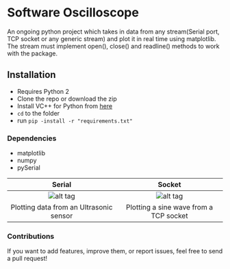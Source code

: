 # Software Oscilloscope
An ongoing python project which takes in data from any stream(Serial port, TCP socket or any generic stream)
and plot it in real time using matplotlib. The stream must implement open(), close() and readline() methods 
to work with the package.

## Installation
* Requires Python 2
* Clone the repo or download the zip
* Install VC++ for Python from [here](https://www.microsoft.com/en-in/download/details.aspx?id=44266)
* `cd` to the folder
* run `pip -install -r "requirements.txt"`
  
### Dependencies
* matplotlib 
* numpy
* pySerial

Serial                                      |  Socket 
:------------------------------------------:|:-------------------------------------------:
![alt tag](http://i.imgur.com/OWu5wBS.gif)  |![alt tag](http://i.imgur.com/xwUVAz4.gif)
Plotting data from an Ultrasonic sensor     |  Plotting a sine wave from a TCP socket


### Contributions
If you want to add features, improve them, or report issues, feel free to send a pull request!
